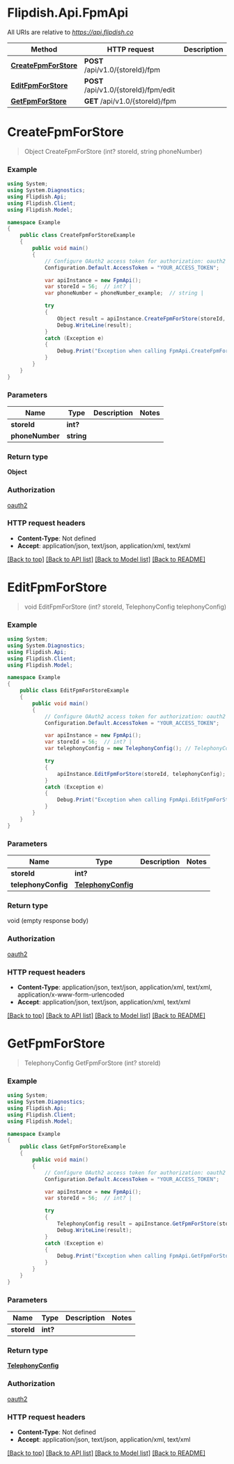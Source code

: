 # Flipdish.Api.FpmApi

All URIs are relative to *https://api.flipdish.co*

Method | HTTP request | Description
------------- | ------------- | -------------
[**CreateFpmForStore**](FpmApi.md#createfpmforstore) | **POST** /api/v1.0/{storeId}/fpm | 
[**EditFpmForStore**](FpmApi.md#editfpmforstore) | **POST** /api/v1.0/{storeId}/fpm/edit | 
[**GetFpmForStore**](FpmApi.md#getfpmforstore) | **GET** /api/v1.0/{storeId}/fpm | 


<a name="createfpmforstore"></a>
# **CreateFpmForStore**
> Object CreateFpmForStore (int? storeId, string phoneNumber)



### Example
```csharp
using System;
using System.Diagnostics;
using Flipdish.Api;
using Flipdish.Client;
using Flipdish.Model;

namespace Example
{
    public class CreateFpmForStoreExample
    {
        public void main()
        {
            // Configure OAuth2 access token for authorization: oauth2
            Configuration.Default.AccessToken = "YOUR_ACCESS_TOKEN";

            var apiInstance = new FpmApi();
            var storeId = 56;  // int? | 
            var phoneNumber = phoneNumber_example;  // string | 

            try
            {
                Object result = apiInstance.CreateFpmForStore(storeId, phoneNumber);
                Debug.WriteLine(result);
            }
            catch (Exception e)
            {
                Debug.Print("Exception when calling FpmApi.CreateFpmForStore: " + e.Message );
            }
        }
    }
}
```

### Parameters

Name | Type | Description  | Notes
------------- | ------------- | ------------- | -------------
 **storeId** | **int?**|  | 
 **phoneNumber** | **string**|  | 

### Return type

**Object**

### Authorization

[oauth2](../README.md#oauth2)

### HTTP request headers

 - **Content-Type**: Not defined
 - **Accept**: application/json, text/json, application/xml, text/xml

[[Back to top]](#) [[Back to API list]](../README.md#documentation-for-api-endpoints) [[Back to Model list]](../README.md#documentation-for-models) [[Back to README]](../README.md)

<a name="editfpmforstore"></a>
# **EditFpmForStore**
> void EditFpmForStore (int? storeId, TelephonyConfig telephonyConfig)



### Example
```csharp
using System;
using System.Diagnostics;
using Flipdish.Api;
using Flipdish.Client;
using Flipdish.Model;

namespace Example
{
    public class EditFpmForStoreExample
    {
        public void main()
        {
            // Configure OAuth2 access token for authorization: oauth2
            Configuration.Default.AccessToken = "YOUR_ACCESS_TOKEN";

            var apiInstance = new FpmApi();
            var storeId = 56;  // int? | 
            var telephonyConfig = new TelephonyConfig(); // TelephonyConfig | 

            try
            {
                apiInstance.EditFpmForStore(storeId, telephonyConfig);
            }
            catch (Exception e)
            {
                Debug.Print("Exception when calling FpmApi.EditFpmForStore: " + e.Message );
            }
        }
    }
}
```

### Parameters

Name | Type | Description  | Notes
------------- | ------------- | ------------- | -------------
 **storeId** | **int?**|  | 
 **telephonyConfig** | [**TelephonyConfig**](TelephonyConfig.md)|  | 

### Return type

void (empty response body)

### Authorization

[oauth2](../README.md#oauth2)

### HTTP request headers

 - **Content-Type**: application/json, text/json, application/xml, text/xml, application/x-www-form-urlencoded
 - **Accept**: application/json, text/json, application/xml, text/xml

[[Back to top]](#) [[Back to API list]](../README.md#documentation-for-api-endpoints) [[Back to Model list]](../README.md#documentation-for-models) [[Back to README]](../README.md)

<a name="getfpmforstore"></a>
# **GetFpmForStore**
> TelephonyConfig GetFpmForStore (int? storeId)



### Example
```csharp
using System;
using System.Diagnostics;
using Flipdish.Api;
using Flipdish.Client;
using Flipdish.Model;

namespace Example
{
    public class GetFpmForStoreExample
    {
        public void main()
        {
            // Configure OAuth2 access token for authorization: oauth2
            Configuration.Default.AccessToken = "YOUR_ACCESS_TOKEN";

            var apiInstance = new FpmApi();
            var storeId = 56;  // int? | 

            try
            {
                TelephonyConfig result = apiInstance.GetFpmForStore(storeId);
                Debug.WriteLine(result);
            }
            catch (Exception e)
            {
                Debug.Print("Exception when calling FpmApi.GetFpmForStore: " + e.Message );
            }
        }
    }
}
```

### Parameters

Name | Type | Description  | Notes
------------- | ------------- | ------------- | -------------
 **storeId** | **int?**|  | 

### Return type

[**TelephonyConfig**](TelephonyConfig.md)

### Authorization

[oauth2](../README.md#oauth2)

### HTTP request headers

 - **Content-Type**: Not defined
 - **Accept**: application/json, text/json, application/xml, text/xml

[[Back to top]](#) [[Back to API list]](../README.md#documentation-for-api-endpoints) [[Back to Model list]](../README.md#documentation-for-models) [[Back to README]](../README.md)

